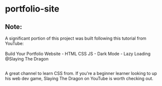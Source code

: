 # portfolio-site

## Note:
A significant portion of this project was built following this tutorial from YouTube: <br><br>
    Build Your Portfolio Website - HTML CSS JS - Dark Mode - Lazy Loading <br>
    @Slaying The Dragon <br><br>

A great channel to learn CSS from. If you're a beginner learner looking to up
his web dev game, Slaying The Dragon on YouTube is worth checking out.